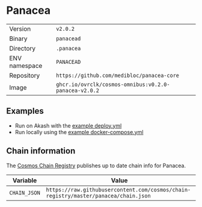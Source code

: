 # Panacea

| | |
|---|---|
|Version|`v2.0.2`|
|Binary|`panacead`|
|Directory|`.panacea`|
|ENV namespace|`PANACEAD`|
|Repository|`https://github.com/medibloc/panacea-core`|
|Image|`ghcr.io/ovrclk/cosmos-omnibus:v0.2.0-panacea-v2.0.2`|

## Examples

- Run on Akash with the [example deploy.yml](./deploy.yml)
- Run locally using the [example docker-compose.yml](./docker-compose.yml)

## Chain information

The [Cosmos Chain Registry](https://github.com/cosmos/chain-registry) publishes up to date chain info for Panacea.

|Variable|Value|
|---|---|
|`CHAIN_JSON`|`https://raw.githubusercontent.com/cosmos/chain-registry/master/panacea/chain.json`|
